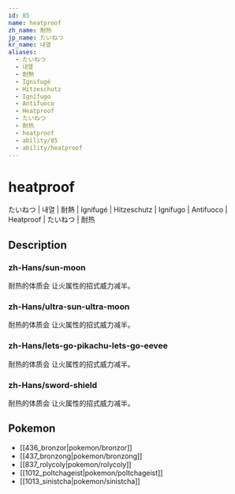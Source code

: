 ```yaml
---
id: 85
name: heatproof
zh_name: 耐热
jp_name: たいねつ
kr_name: 내열
aliases:
  - たいねつ
  - 내열
  - 耐熱
  - Ignifugé
  - Hitzeschutz
  - Ignífugo
  - Antifuoco
  - Heatproof
  - たいねつ
  - 耐热
  - heatproof
  - ability/85
  - ability/heatproof
---
```

# heatproof

たいねつ | 내열 | 耐熱 | Ignifugé | Hitzeschutz | Ignífugo | Antifuoco | Heatproof | たいねつ | 耐热

## Description

### zh-Hans/sun-moon

耐热的体质会
让火属性的招式威力减半。

### zh-Hans/ultra-sun-ultra-moon

耐热的体质会
让火属性的招式威力减半。

### zh-Hans/lets-go-pikachu-lets-go-eevee

耐热的体质会
让火属性的招式威力减半。

### zh-Hans/sword-shield

耐热的体质会
让火属性的招式威力减半。

## Pokemon

- [[436_bronzor|pokemon/bronzor]]
- [[437_bronzong|pokemon/bronzong]]
- [[837_rolycoly|pokemon/rolycoly]]
- [[1012_poltchageist|pokemon/poltchageist]]
- [[1013_sinistcha|pokemon/sinistcha]]

